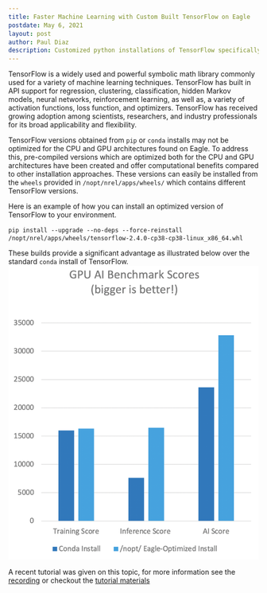 ```yaml
---
title: Faster Machine Learning with Custom Built TensorFlow on Eagle
postdate: May 6, 2021
layout: post
author: Paul Diaz
description: Customized python installations of TensorFlow specifically optimized for the Eagle hardware (CPUs & GPUs) are now available to all Eagle users.
---
```


TensorFlow is a widely used and powerful symbolic math library commonly used for a variety of machine learning techniques. TensorFlow has built in API support for regression, clustering, classification, hidden Markov models, neural networks, reinforcement learning, as well as, a variety of activation functions, loss function, and optimizers. TensorFlow has received growing adoption among scientists, researchers, and industry professionals for its broad applicability and flexibility.

TensorFlow versions obtained from `pip` or `conda` installs may not be optimized for the CPU and GPU architectures found on Eagle. To address this, pre-compiled versions which are optimized both for the CPU and GPU architectures have been created and offer computational benefits compared to other installation approaches. These versions can easily be installed from the `wheels` provided in `/nopt/nrel/apps/wheels/` which contains different TensorFlow versions. 

Here is an example of how you can install an optimized version of TensorFlow to your environment. 
```
pip install --upgrade --no-deps --force-reinstall /nopt/nrel/apps/wheels/tensorflow-2.4.0-cp38-cp38-linux_x86_64.whl
```
These builds provide a significant advantage as illustrated below over the standard `conda` install of TensorFlow. 
![Benchmark image](../../assets/images/gpu_ai_benchmark.png)

A recent tutorial was given on this topic, for more information see the [recording](https://web.microsoftstream.com/video/af9b54ae-9158-4075-9f36-9aa2a4412ad0) or checkout the [tutorial materials](https://github.com/NREL/HPC/tree/master/workshops/Optimized_TF)
